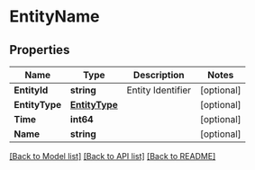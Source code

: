 # EntityName

## Properties

Name | Type | Description | Notes
------------ | ------------- | ------------- | -------------
**EntityId** | **string** | Entity Identifier | [optional] 
**EntityType** | [**EntityType**](EntityType.md) |  | [optional] 
**Time** | **int64** |  | [optional] 
**Name** | **string** |  | [optional] 

[[Back to Model list]](../README.md#documentation-for-models) [[Back to API list]](../README.md#documentation-for-api-endpoints) [[Back to README]](../README.md)


